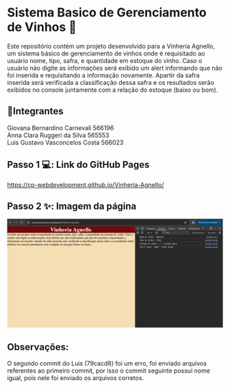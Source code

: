 # Sistema Basico de Gerenciamento de Vinhos 🍷

Este repositório contém um projeto desenvolvido para a Vinheria Agnello, um sistema básico de gerenciamento de vinhos onde é requisitado ao usuário nome, tipo, safra, e quantidade em estoque do vinho. Caso o usuário não digite as informações será exibido um alert informando que não foi inserida e requisitando a informação novamente. Apartir da safra inserida será verificada a classificação dessa safra e os resultados serão exibidos no console juntamente com a relação do estoque (baixo ou bom).

## 🤝Integrantes

Giovana Bernardino Carnevali 566196  
Anna Clara Ruggeri da Silva 565553  
Luis Gustavo Vasconcelos Costa 566023  

## Passo 1 💻: Link do GitHub Pages

 https://cp-webdevelopment.github.io/Vinheria-Agnello/

## Passo 2 ✨: Imagem da página

![Página Vinheria Agnello](/src/assets/image.png)

## Observações:
O segundo commit do Luis (79cacd8) foi um erro, foi enviado arquivos referentes ao primeiro commit, por isso o commit seguinte possui nome igual, pois nele foi enviado os arquivos corretos.


